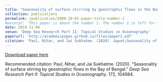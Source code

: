 ```yaml
---
title: "Seasonality of surface stirring by geostrophic flows in the Bay of Bengal"
collection: publications
permalink: /publication/2009-10-01-paper-title-number-1
#excerpt: 'This paper is about the number 1. The number 2 is left for future work.'
date: 2019-11-06
venue: 'Deep Sea Research Part II: Topical Studies in Oceanography'
paperurl: 'http://academicpages.github.io/files/paper1.pdf'
citation: 'Paul, Nihar, and Jai Sukhatme. (2020). &quot;Seasonality of surface stirring by geostrophic flows in the Bay of Bengal.&quot; <i>Deep Sea Research Part II: Topical Studies in Oceanography</i>, 172, 104684.'
---
```


[Download paper here](http://academicpages.github.io/files/paper1.pdf)

Recommended citation: Paul, Nihar, and Jai Sukhatme. (2020). "Seasonality of surface stirring by geostrophic flows in the Bay of Bengal." <i>Deep Sea Research Part II: Topical Studies in Oceanography</i>. 172, 104684.
